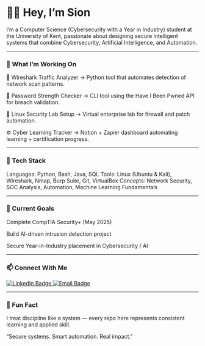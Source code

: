 # 👋🏾 Hey, I’m Sion

I’m a Computer Science (Cybersecurity with a Year in Industry) student at the University of Kent, passionate about designing secure intelligent systems that combine Cybersecurity, Artificial Intelligence, and Automation.

---

### 🧠 What I’m Working On

🧩 Wireshark Traffic Analyzer → Python tool that automates detection of network scan patterns.

🔐 Password Strength Checker → CLI tool using the Have I Been Pwned API for breach validation.

🧱 Linux Security Lab Setup → Virtual enterprise lab for firewall and patch automation.

⚙️ Cyber Learning Tracker → Notion + Zapier dashboard automating learning + certification progress.

---

### 🧰 Tech Stack

Languages: Python, Bash, Java, SQL
Tools: Linux (Ubuntu & Kali), Wireshark, Nmap, Burp Suite, Git, VirtualBox
Concepts: Network Security, SOC Analysis, Automation, Machine Learning Fundamentals

---

### 🧩 Current Goals

Complete CompTIA Security+ (May 2025)

Build AI-driven intrusion detection project

Secure Year-in-Industry placement in Cybersecurity / AI

---

### 📫 Connect With Me

<a href="https://www.linkedin.com/in/sion-montaque-7aa4a2374" target="_blank">
  <img src="https://img.shields.io/badge/LinkedIn-0077B5?style=for-the-badge&logo=linkedin&logoColor=white" alt="LinkedIn Badge"/>
</a>
<a href="mailto:sionmontaque@gmail.com">
  <img src="https://img.shields.io/badge/Email-D14836?style=for-the-badge&logo=gmail&logoColor=white" alt="Email Badge"/>
</a>

---

### 🧠 Fun Fact

I treat discipline like a system — every repo here represents consistent learning and applied skill.

“Secure systems. Smart automation. Real impact.”
